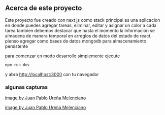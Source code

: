 
## Acerca de este proyecto


Este proyecto fue creado con next js como stack principal es una aplicacion en donde puedes agregar tareas, eliminar, editar y asignar un color a cada tarea tambien debemos destacar que hasta el momento la informacion se almacena de manera temporal en arreglos de datos del estado de react, pienso agregar como bases de datos mongodb para almacenamiento persistente

para comenzar en modo desarrollo simplemente ejecute

```bash
npm run dev
```

y abra [http://localhost:3000](http://localhost:3000) con tu navegador

### algunas capturas

[image by Juan Pablo Ureña Melenciano](/assets/c1.PNG)

[image by Juan Pablo Ureña Melenciano](/assets/c2.PNG)